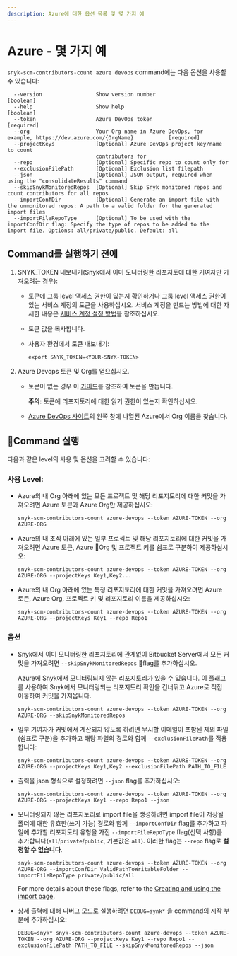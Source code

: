 ```yaml
---
description: Azure에 대한 옵션 목록 및 몇 가지 예
---
```


# Azure - 몇 가지 예

`snyk-scm-contributors-count azure devops` command에는 다음 옵션을 사용할 수 있습니다:

```
  --version                 Show version number                        [boolean]
  --help                    Show help                                  [boolean]
  --token                   Azure DevOps token                         [required]
  --org                     Your Org name in Azure DevOps, for example, https://dev.azure.com/{OrgName}           [required]
  --projectKeys             [Optional] Azure DevOps project key/name to count
                            contributors for
  --repo                    [Optional] Specific repo to count only for
  --exclusionFilePath       [Optional] Exclusion list filepath
  --json                    [Optional] JSON output, required when using the "consolidateResults" command
  --skipSnykMonitoredRepos  [Optional] Skip Snyk monitored repos and count contributors for all repos
  --importConfDir           [Optional] Generate an import file with the unmonitored repos: A path to a valid folder for the generated import files
  --importFileRepoType      [Optional] To be used with the importConfDir flag: Specify the type of repos to be added to the import file. Options: all/private/public. Default: all
```

## **Command를 실행하기 전에**

1. SNYK\_TOKEN 내보내기(Snyk에서 이미 모니터링한 리포지토에 대한 기여자만 가져오려는 경우):
   * 토큰에 그룹 level 액세스 권한이 있는지 확인하거나 그룹 level 액세스 권한이 있는 서비스 계정의 토큰을 사용하십시오. 서비스 계정을 만드는 방법에 대한 자세한 내용은 [서비스 계정 설정 방법](https://docs.snyk.io/features/user-and-group-management/structure-account-for-high-application-performance/service-accounts#how-to-set-up-a-service-account)을 참조하십시오.
   * 토큰 값을 복사합니다.
   *   사용자 환경에서 토큰 내보내기:

       ```
       export SNYK_TOKEN=<YOUR-SNYK-TOKEN>
       ```
2. Azure Devops 토큰 및 Org를 얻으십시오.
   *   토큰이 없는 경우 이 [가이드](https://docs.microsoft.com/en-us/azure/devops/organizations/accounts/use-personal-access-tokens-to-authenticate?view=azure-devops\&tabs=Windows)를 참조하여 토큰을 만듭니다.

       **주의:** 토큰에 리포지토리에 대한 읽기 권한이 있는지 확인하십시오.
   * [Azure DevOps 사이트](https://azure.microsoft.com/en-us/services/devops/?nav=min)의 왼쪽 창에 나열된 Azure에서 Org 이름을 찾습니다.

## Command 실행

다음과 같은 level의 사용 및 옵션을 고려할 수 있습니다:

### 사용 Level:

*   Azure의 내 Org 아래에 있는 모든 프로젝트 및 해당 리포지토리에 대한 커밋을 가져오려면 Azure 토큰과 Azure Org만 제공하십시오:

    ```
    snyk-scm-contributors-count azure-devops --token AZURE-TOKEN --org AZURE-ORG
    ```
*   Azure의 내 조직 아래에 있는 일부 프로젝트 및 해당 리포지토리에 대한 커밋을 가져오려면 Azure 토큰, Azure Org 및 프로젝트 키를 쉼표로 구분하여 제공하십시오:

    ```
    snyk-scm-contributors-count azure-devops --token AZURE-TOKEN --org AZURE-ORG --projectKeys Key1,Key2...
    ```
*   Azure의 내 Org 아래에 있는 특정 리포지토리에 대한 커밋을 가져오려면 Azure 토큰, Azure Org, 프로젝트 키 및 리포지토리 이름을 제공하십시오:

    ```
    snyk-scm-contributors-count azure-devops --token AZURE-TOKEN --org AZURE-ORG --projectKeys Key1 --repo Repo1
    ```

### 옵션

*   Snyk에서 이미 모니터링한 리포지토리에 관계없이 Bitbucket Server에서 모든 커밋을 가져오려면 `--skipSnykMonitoredRepos` flag를 추가하십시오.

    Azure에 Snyk에서 모니터링되지 않는 리포지토리가 있을 수 있습니다. 이 플래그를 사용하여 Snyk에서 모니터링되는 리포지토리 확인을 건너뛰고 Azure로 직접 이동하여 커밋을 가져옵니다.

    ```
    snyk-scm-contributors-count azure-devops --token AZURE-TOKEN --org AZURE-ORG --skipSnykMonitoredRepos
    ```
*   일부 기여자가 커밋에서 계산되지 않도록 하려면 무시할 이메일이 포함된 제외 파일(쉼표로 구분)을 추가하고 해당 파일의 경로와 함께 `--exclusionFilePath`를 적용합니다:

    ```
    snyk-scm-contributors-count azure-devops --token AZURE-TOKEN --org AZURE-ORG --projectKeys Key1,Key2 --exclusionFilePath PATH_TO_FILE
    ```
*   출력을 json 형식으로 설정하려면 `--json` flag를 추가하십시오:

    ```
    snyk-scm-contributors-count azure-devops --token AZURE-TOKEN --org AZURE-ORG --projectKeys Key1 --repo Repo1 --json
    ```
*   모니터링되지 않는 리포지토리로 import file을 생성하려면 import file이 저장될 폴더에 대한 유효한(쓰기 가능) 경로와 함께 `--importConfDir` flag를 추가하고 파일에 추가할 리포지토리 유형을 가진 `--importFileRepoType` flag(선택 사항)를 추가합니다(`all`/`private`/`public`, 기본값은 `all`). 이러한 flag는 `--repo` flag로 **설정할 수 없습니다**.

    ```
    snyk-scm-contributors-count azure-devops --token AZURE-TOKEN --org AZURE-ORG --importConfDir ValidPathToWritableFolder --importFileRepoType private/public/all
    ```

    For more details about these flags, refer to the [Creating and using the import page](../../creating-and-using-the-import-files.md).
*   상세 출력에 대해 디버그 모드로 실행하려면 `DEBUG=synk*` 을 command의 시작 부분에 추가하십시오:

    ```
    DEBUG=snyk* snyk-scm-contributors-count azure-devops --token AZURE-TOKEN --org AZURE-ORG --projectKeys Key1 --repo Repo1 --exclusionFilePath PATH_TO_FILE --skipSnykMonitoredRepos --json
    ```
